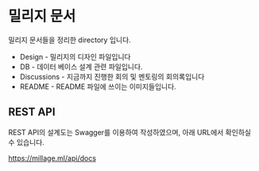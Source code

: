 # 밀리지 문서

밀리지 문서들을 정리한 directory 입니다.

- Design - 밀리지의 디자인 파일입니다
- DB - 데이터 베이스 설계 관련 파일입니다.
- Discussions - 지금까지 진행한 회의 및 멘토링의 회의록입니다
- README - README 파일에 쓰이는 이미지들입니다.

## REST API 

REST API의 설계도는 Swagger를 이용하여 작성하였으며, 아래 URL에서 확인하실 수 있습니다.

https://millage.ml/api/docs
